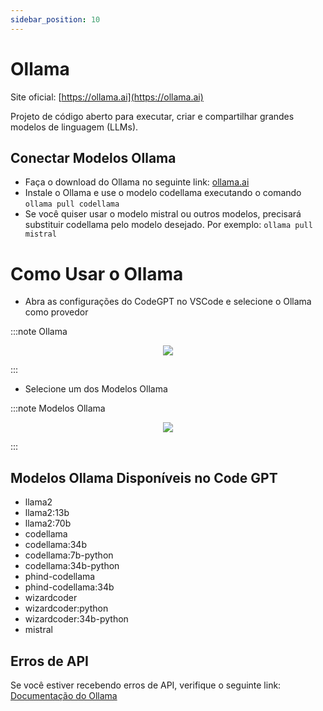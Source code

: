 ```yaml
---
sidebar_position: 10
---
```


# Ollama

Site oficial: [https://ollama.ai](https://ollama.ai)

Projeto de código aberto para executar, criar e compartilhar grandes modelos de linguagem (LLMs).

## Conectar Modelos Ollama
- Faça o download do Ollama no seguinte link: [ollama.ai](https://ollama.ai/)
- Instale o Ollama e use o modelo codellama executando o comando ```ollama pull codellama```
- Se você quiser usar o modelo mistral ou outros modelos, precisará substituir codellama pelo modelo desejado. Por exemplo: ```ollama pull mistral```

# Como Usar o Ollama
- Abra as configurações do CodeGPT no VSCode e selecione o Ollama como provedor

:::note Ollama
<p align="center">
    <img src="https://github.com/davila7/code-gpt-docs/assets/6216945/ddec585e-84c6-49c4-86ac-be624fbfd9ee" />
</p>
:::

- Selecione um dos Modelos Ollama

:::note Modelos Ollama
<p align="center">
    <img src="https://github.com/davila7/code-gpt-docs/assets/6216945/1bf08939-60fe-4ad1-b588-898c20f2a8e8" />
</p>
:::

## Modelos Ollama Disponíveis no Code GPT
- llama2
- llama2:13b
- llama2:70b
- codellama
- codellama:34b
- codellama:7b-python
- codellama:34b-python
- phind-codellama
- phind-codellama:34b
- wizardcoder
- wizardcoder:python
- wizardcoder:34b-python
- mistral

## Erros de API
Se você estiver recebendo erros de API, verifique o seguinte link: [Documentação do Ollama](https://ollama.ai/)


